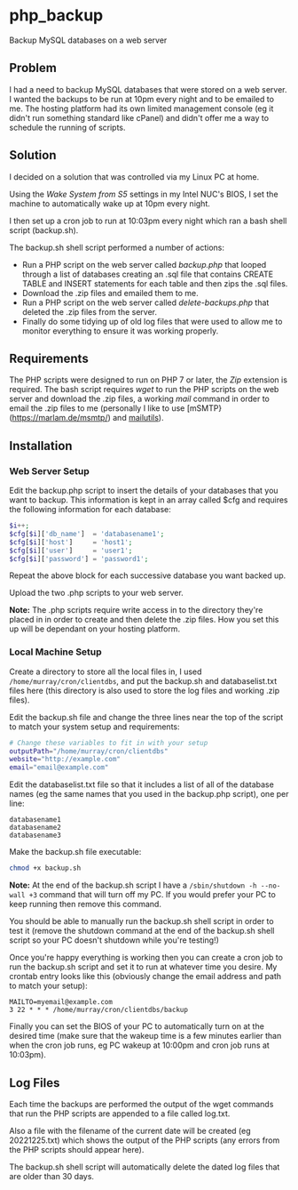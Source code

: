 # php_backup
Backup MySQL databases on a web server

## Problem
I had a need to backup MySQL databases that were stored on a web server. I wanted the backups to be run at 10pm every night and to be emailed to me. The hosting platform had its own limited management console (eg it didn't run something standard like cPanel) and didn't offer me a way to schedule the running of scripts.

## Solution
I decided on a solution that was controlled via my Linux PC at home.

Using the *Wake System from S5* settings in my Intel NUC's BIOS, I set the machine to automatically wake up at 10pm every night.

I then set up a cron job to run at 10:03pm every night which ran a bash shell script (backup.sh).

The backup.sh shell script performed a number of actions:
* Run a PHP script on the web server called *backup.php* that looped through a list of databases creating an .sql file that contains CREATE TABLE and INSERT statements for each table and then zips the .sql files.
* Download the .zip files and emailed them to me.
* Run a PHP script on the web server called *delete-backups.php* that deleted the .zip files from the server.
* Finally do some tidying up of old log files that were used to allow me to monitor everything to ensure it was working properly.

## Requirements
The PHP scripts were designed to run on PHP 7 or later, the *Zip* extension is required.
The bash script requires *wget* to run the PHP scripts on the web server and download the .zip files, a working *mail* command in order to email the .zip files to me (personally I like to use [mSMTP}(https://marlam.de/msmtp/) and [mailutils](https://mailutils.org)).

## Installation
### Web Server Setup
Edit the backup.php script to insert the details of your databases that you want to backup. This information is kept in an array called $cfg and requires the following information for each database:

```php
$i++;
$cfg[$i]['db_name']  = 'databasename1';
$cfg[$i]['host']     = 'host1';
$cfg[$i]['user']     = 'user1';
$cfg[$i]['password'] = 'password1';
```

Repeat the above block for each successive database you want backed up.

Upload the two .php scripts to your web server.

**Note:** The .php scripts require write access in to the directory they're placed in in order to create and then delete the .zip files. How you set this up will be dependant on your hosting platform.

### Local Machine Setup
Create a directory to store all the local files in, I used ```/home/murray/cron/clientdbs```, and put the backup.sh and databaselist.txt files here (this directory is also used to store the log files and working .zip files).

Edit the backup.sh file and change the three lines near the top of the script to match your system setup and requirements:
```sh
# Change these variables to fit in with your setup
outputPath="/home/murray/cron/clientdbs"
website="http://example.com"
email="email@example.com"
```

Edit the databaselist.txt file so that it includes a list of all of the database names (eg the same names that you used in the backup.php script), one per line:
```
databasename1
databasename2
databasename3
```

Make the backup.sh file executable:
```sh
chmod +x backup.sh
```

**Note:** At the end of the backup.sh script I have a ```/sbin/shutdown -h --no-wall +3``` command that will turn off my PC. If you would prefer your PC to keep running then remove this command.

You should be able to manually run the backup.sh shell script in order to test it (remove the shutdown command at the end of the backup.sh shell script so your PC doesn't shutdown while you're testing!)

Once you're happy everything is working then you can create a cron job to run the backup.sh script and set it to run at whatever time you desire. My crontab entry looks like this (obviously change the email address and path to match your setup):

```
MAILTO=myemail@example.com
3 22 * * * /home/murray/cron/clientdbs/backup
```

Finally you can set the BIOS of your PC to automatically turn on at the desired time (make sure that the wakeup time is a few minutes earlier than when the cron job runs, eg PC wakeup at 10:00pm and cron job runs at 10:03pm).

## Log Files
Each time the backups are performed the output of the wget commands that run the PHP scripts are appended to a file called log.txt.

Also a file with the filename of the current date will be created (eg 20221225.txt) which shows the output of the PHP scripts (any errors from the PHP scripts should appear here).

The backup.sh shell script will automatically delete the dated log files that are older than 30 days.

